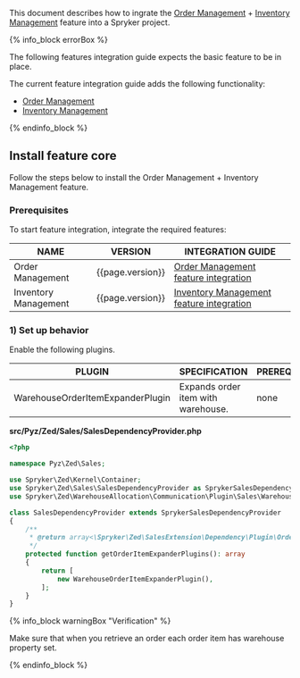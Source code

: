 


This document describes how to ingrate the [Order Management](/docs/scos/user/features/{{page.version}}/order-management-feature-overview/order-management-feature-overview.html) + [Inventory Management](/docs/pbc/all/warehouse-management-system/{{page.version}}/base-shop/inventory-management-feature-overview.html) feature into a Spryker project.

{% info_block errorBox %}

The following features integration guide expects the basic feature to be in place.

The current feature integration guide adds the following functionality:

* [Order Management](/docs/scos/user/features/{{page.version}}/order-management-feature-overview/order-management-feature-overview.html)
* [Inventory Management](/docs/pbc/all/warehouse-management-system/{{page.version}}/base-shop/inventory-management-feature-overview.html)

{% endinfo_block %}

## Install feature core

Follow the steps below to install the Order Management + Inventory Management feature.

### Prerequisites

To start feature integration, integrate the required features:

| NAME         | VERSION          | INTEGRATION GUIDE                                                                                                                                       |
|--------------|------------------|---------------------------------------------------------------------------------------------------------------------------------------------------------|
| Order Management     | {{page.version}} | [Order Management feature integration](/docs/scos/dev/feature-integration-guides/{{page.version}}/order-management-feature-integration.html) 
| Inventory Management | {{page.version}} | [Inventory Management feature integration](docs/scos/dev/feature-integration-guides/{{page.version}}/install-the-inventory-management-feature.md) |


### 1) Set up behavior

Enable the following plugins.

| PLUGIN                           | SPECIFICATION                       | PREREQUISITES | NAMESPACE                                                  |
|----------------------------------|-------------------------------------|---------------|------------------------------------------------------------|
| WarehouseOrderItemExpanderPlugin | Expands order item with warehouse.  | none          | Spryker\Zed\WarehouseAllocation\Communication\Plugin\Sales |


**src/Pyz/Zed/Sales/SalesDependencyProvider.php**

```php
<?php

namespace Pyz\Zed\Sales;

use Spryker\Zed\Kernel\Container;
use Spryker\Zed\Sales\SalesDependencyProvider as SprykerSalesDependencyProvider;
use Spryker\Zed\WarehouseAllocation\Communication\Plugin\Sales\WarehouseOrderItemExpanderPlugin;

class SalesDependencyProvider extends SprykerSalesDependencyProvider
{
    /**
     * @return array<\Spryker\Zed\SalesExtension\Dependency\Plugin\OrderItemExpanderPluginInterface>
     */
    protected function getOrderItemExpanderPlugins(): array
    {
        return [
            new WarehouseOrderItemExpanderPlugin(),
        ];
    }
}

```

{% info_block warningBox "Verification" %}

Make sure that when you retrieve an order each order item has warehouse property set.  

{% endinfo_block %}
